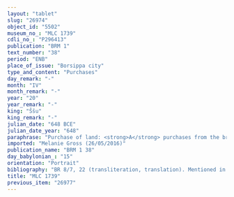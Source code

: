 ```yaml
---
layout: "tablet"
slug: "26974"
object_id: "5502"
museum_no_: "MLC 1739"
cdli_no_: "P296413"
publication: "BRM 1"
text_number: "38"
period: "ENB"
place_of_issue: "Borsippa city"
type_and_content: "Purchases"
day_remark: "-"
month: "IV"
month_remark: "-"
year: "20"
year_remark: "-"
king: "Ššu"
king_remark: "-"
julian_date: "648 BCE"
julian_date_year: "648"
paraphrase: "Purchase of land: <strong>A</strong> purchases from the brothers <strong>B<sub>1</sub></strong> and <strong>B<sub>2</sub></strong> arable land (<em>zēru</em>) for 11 &frac12; shekels of silver in pieces (<em>&scaron;ibirtu</em>). The land is located along the marsh (<em>raqqatu</em>) of Aṣūnu in the meadowland (<em>ugāru</em>) of Dilbat and forms part of the <em>han&scaron;&ucirc;</em>-land of <strong>C</strong>. Its upper side borders on (the property of) the buyer and the lower side on (the property of) <strong>D</strong>. The upper front borders on the irrigation district (<em>tamirtu</em>) of Nagū and the lower front on the drain channel (<em>ārittu</em>) of the property of the diviner (<em>bīt</em> <em>bār&icirc;</em>). The purchased land covers an area of 0;2.5 kor (7,650 m<sup>2</sup>). 5 witnesses and the scribe, also defined as writer of the tablet (<em>&scaron;āṭir ṭuppi</em>). Instead of a seal impression (<em>kunukku</em>), fingernail impressions (<em>ṣupru</em>) of the two sellers.<br /> &nbsp;<br /> <strong>A</strong> = L&acirc;b&acirc;&scaron;i/Nādinu; <strong>B<sub>1</sub></strong> = Nab&ucirc;-kāṣir/Bēl-upahhir; <strong>B<sub>2</sub></strong> = Ura&scaron;-nāṣir/Bēl-upahhir; <strong>C</strong> = Iqbi-Ura&scaron;/Kidinnu//Rē&rsquo;i-alpi (oxherd); <strong>D</strong> = Ura&scaron;-u&scaron;allim/Nab&ucirc;-erība; Scribe = Nab&ucirc;-nādin-ahu//&Scaron;ang&ucirc;-Dilbat"
imported: "Melanie Gross (26/05/2016)"
publication_name: "BRM 1 38"
day_babylonian_: "15"
orientation: "Portrait"
bibliography: "BR 8/7, 22 (transliteration, translation). Mentioned in Nielsen passim. "
title: "MLC 1739"
previous_item: "26977"
---
```

